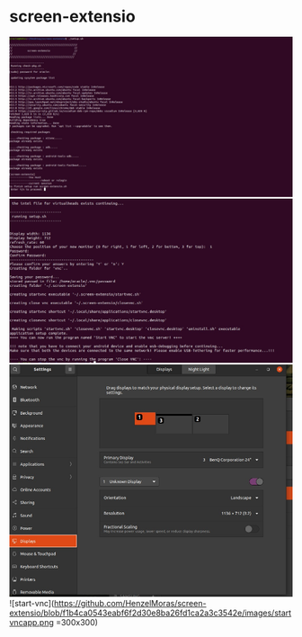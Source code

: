 # screen-extensio
![check-pkgs](https://github.com/HenzelMoras/screen-extensio/blob/01109490cc4c53e497de86f298579acd48c0c4a0/images/check-req-pkg.jpeg)
![running-setup](https://github.com/HenzelMoras/screen-extensio/blob/f1b4ca0543eabf6f2d30e8ba26fd1ca2a3c3542e/images/running-setup.jpeg)
![virtual-display](https://github.com/HenzelMoras/screen-extensio/blob/f1b4ca0543eabf6f2d30e8ba26fd1ca2a3c3542e/images/virtual-display.jpeg)
![start-vnc](https://github.com/HenzelMoras/screen-extensio/blob/f1b4ca0543eabf6f2d30e8ba26fd1ca2a3c3542e/images/startvncapp.png =300x300)
